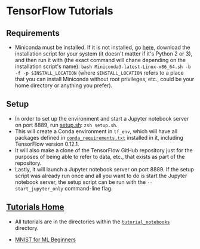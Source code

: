 # TensorFlow Tutorials

## Requirements
- Miniconda must be installed. If it is not installed, go [here](http://conda.pydata.org/miniconda.html), download the installation script for your system (it doesn't matter if it's Python 2 or 3), and then run it with (the exact command will chane depending on the installation script's name): `bash Miniconda3-latest-Linux-x86_64.sh -b -f -p $INSTALL_LOCATION` (where `$INSTALL_LOCATION` refers to a place that you can install Miniconda without root privileges, etc., could be your home directory or anything you prefer).

## Setup
- In order to set up the environment and start a Jupyter notebook server on port 8889, run [setup.sh](./setup.sh): `zsh setup.sh`.
- This will create a Conda environment in `tf_env`, which will have all packages defined in [`conda_requirements.txt`](./conda_requirements.txt) installed in it, including TensorFlow version 0.12.1.
- It will also make a clone of the TensorFlow GitHub repository just for the purposes of being able to refer to data, etc., that exists as part of the repository.
- Lastly, it will launch a Jupyter notebook server on port 8889. If the setup script was already run once and all you want to do is start the Jupyter notebook server, the setup script can be run with the `--start_jupyter_only` command-line flag.

## [Tutorials Home](https://www.tensorflow.org/tutorials/)
- All tutorials are in the directories within the [`tutorial_notebooks`](./tutorial_notebooks) directory.
* [MNIST for ML Beginners](tutorial_notebooks/MNIST_for_ML_Beginners/MNIST_for_ML_Beginners.ipynb)